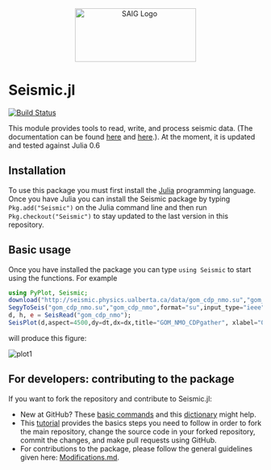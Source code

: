 <a name="logo"/>
<div align="center">
<a href="http://saig.physics.ualberta.ca/" target="_blank">
<img src="https://saig.physics.ualberta.ca/lib/tpl/dokuwiki/images/logo.png" alt="SAIG Logo" width="240" height="106"></img>
</a>
</div>

# Seismic.jl

[![Build Status](https://travis-ci.org/SeismicJulia/Seismic.jl.svg?branch=master)](https://travis-ci.org/SeismicJulia/Seismic.jl)

This module provides tools to read, write, and process 
seismic data. 
(The documentation can be found [here](http://seismicjulia.github.io/Seismic.jl)
and [here](http://seismic.physics.ualberta.ca).). At the moment, it is updated and tested against Julia 0.6

## Installation
To use this package you must first install the [Julia](http://julialang.org/downloads/) programming language. Once you have Julia you can install the Seismic package by typing ```Pkg.add("Seismic")``` on the Julia command line and then run ```Pkg.checkout("Seismic")``` to stay updated to the last version in this repository. 

## Basic usage
Once you have installed the package you can type `using Seismic` to start using
the functions. For example

```Julia
using PyPlot, Seismic;
download("http://seismic.physics.ualberta.ca/data/gom_cdp_nmo.su","gom_cdp_nmo.su");
SegyToSeis("gom_cdp_nmo.su","gom_cdp_nmo",format="su",input_type="ieee",swap_bytes=true)
d, h, e = SeisRead("gom_cdp_nmo");
SeisPlot(d,aspect=4500,dy=dt,dx=dx,title="GOM_NMO_CDPgather", xlabel="Offset", ylabel="Time", xunits="(ft)", yunits="(seconds)")
```
will produce this figure:

![plot1](http://seismic.physics.ualberta.ca/figures/GOM_CDP_NMO.png)

## For developers: contributing to the package
If you want to fork the repository and contribute to Seismic.jl:
* New at GitHub? These [basic commands](http://seismic.physics.ualberta.ca/docs/git_basic_commands.pdf) 
and this [dictionary](http://seismic.physics.ualberta.ca/docs/git_dictionary.pdf) might help.
* This [tutorial](http://seismic.physics.ualberta.ca/docs/develop_SeismicJulia.pdf) provides the basics 
steps you need to follow in order to fork the main repository, change the source code in your forked 
repository, commit the changes, and make pull requests using GitHub.
* For contributions to the package, please follow the general guidelines given here: 
[Modifications.md](https://github.com/SeismicJulia/Seismic.jl/blob/master/Modifications.md).
